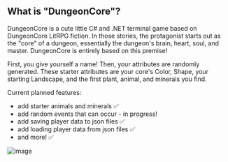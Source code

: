 ## What is "DungeonCore"?
DungeonCore is a cute little C# and .NET terminal game based on DungeonCore LitRPG fiction.
In those stories, the protagonist starts out as the "core" of a dungeon, essentially the dungeon's brain, heart, soul, and master.
DungeonCore is entirely based on this premise!

First, you give yourself a name!
Then, your attributes are randomly generated.
These starter attributes are your core's Color, Shape, your starting Landscape, and the first plant, animal, and minerals you find.

Current planned features:
- add starter animals and minerals :white_check_mark:
- add random events that can occur - in progress!
- add saving player data to json files :white_check_mark:
- add loading player data from json files :white_check_mark:
- and more! :white_check_mark:

![image](https://github.com/sashabridges/DungeonCore/assets/23067058/248512cc-045b-422f-a4ed-c8b193ef02eb)
